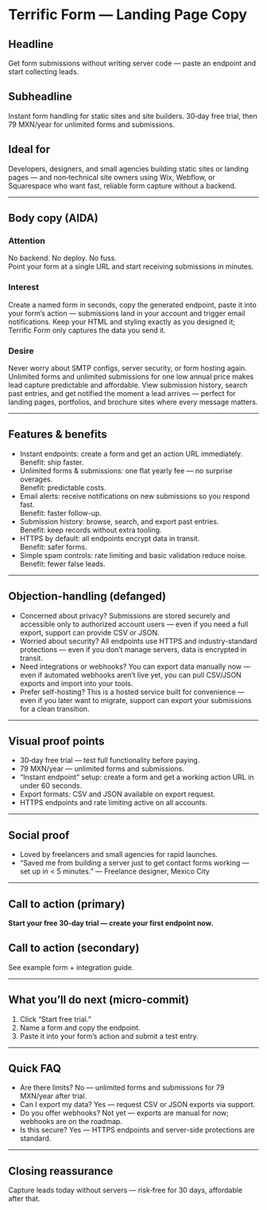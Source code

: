 # Terrific Form — Landing Page Copy

## Headline
Get form submissions without writing server code — paste an endpoint and start collecting leads.

## Subheadline
Instant form handling for static sites and site builders. 30‑day free trial, then 79 MXN/year for unlimited forms and submissions.

## Ideal for
Developers, designers, and small agencies building static sites or landing pages — and non‑technical site owners using Wix, Webflow, or Squarespace who want fast, reliable form capture without a backend.

---

## Body copy (AIDA)

### Attention
No backend. No deploy. No fuss.  
Point your form at a single URL and start receiving submissions in minutes.

### Interest
Create a named form in seconds, copy the generated endpoint, paste it into your form’s action — submissions land in your account and trigger email notifications. Keep your HTML and styling exactly as you designed it; Terrific Form only captures the data you send it.

### Desire
Never worry about SMTP configs, server security, or form hosting again. Unlimited forms and unlimited submissions for one low annual price makes lead capture predictable and affordable. View submission history, search past entries, and get notified the moment a lead arrives — perfect for landing pages, portfolios, and brochure sites where every message matters.

---

## Features & benefits
- Instant endpoints: create a form and get an action URL immediately.  
  Benefit: ship faster.
- Unlimited forms & submissions: one flat yearly fee — no surprise overages.  
  Benefit: predictable costs.
- Email alerts: receive notifications on new submissions so you respond fast.  
  Benefit: faster follow-up.
- Submission history: browse, search, and export past entries.  
  Benefit: keep records without extra tooling.
- HTTPS by default: all endpoints encrypt data in transit.  
  Benefit: safer forms.
- Simple spam controls: rate limiting and basic validation reduce noise.  
  Benefit: fewer false leads.

---

## Objection-handling (defanged)
- Concerned about privacy? Submissions are stored securely and accessible only to authorized account users — even if you need a full export, support can provide CSV or JSON.  
- Worried about security? All endpoints use HTTPS and industry-standard protections — even if you don’t manage servers, data is encrypted in transit.  
- Need integrations or webhooks? You can export data manually now — even if automated webhooks aren’t live yet, you can pull CSV/JSON exports and import into your tools.  
- Prefer self-hosting? This is a hosted service built for convenience — even if you later want to migrate, support can export your submissions for a clean transition.

---

## Visual proof points
- 30‑day free trial — test full functionality before paying.  
- 79 MXN/year — unlimited forms and submissions.  
- “Instant endpoint” setup: create a form and get a working action URL in under 60 seconds.  
- Export formats: CSV and JSON available on export request.  
- HTTPS endpoints and rate limiting active on all accounts.

---

## Social proof
- Loved by freelancers and small agencies for rapid launches.  
- “Saved me from building a server just to get contact forms working — set up in < 5 minutes.” — Freelance designer, Mexico City

---

## Call to action (primary)
**Start your free 30‑day trial — create your first endpoint now.**

## Call to action (secondary)
See example form + integration guide.

---

## What you’ll do next (micro-commit)
1. Click “Start free trial.”  
2. Name a form and copy the endpoint.  
3. Paste it into your form’s action and submit a test entry.

---

## Quick FAQ
- Are there limits? No — unlimited forms and submissions for 79 MXN/year after trial.  
- Can I export my data? Yes — request CSV or JSON exports via support.  
- Do you offer webhooks? Not yet — exports are manual for now; webhooks are on the roadmap.  
- Is this secure? Yes — HTTPS endpoints and server-side protections are standard.

---

## Closing reassurance
Capture leads today without servers — risk‑free for 30 days, affordable after that.
